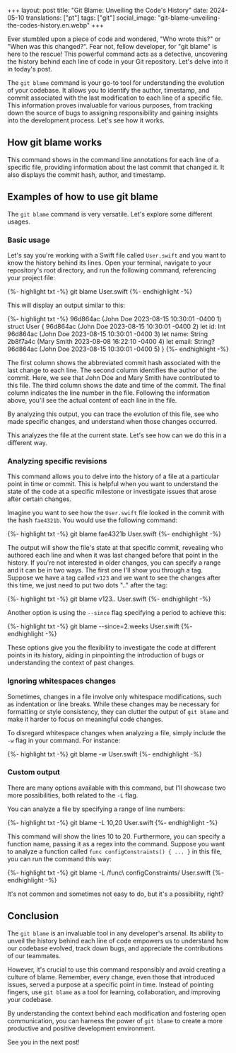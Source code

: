 +++
layout: post
title:  "Git Blame: Unveiling the Code's History"
date:   2024-05-10
translations: ["pt"]
tags: ["git"]
social_image: "git-blame-unveiling-the-codes-history.en.webp"
+++

<p class="intro"><span class="dropcap">E</span>ver stumbled upon a piece of code and wondered, "Who wrote this?" or "When was this changed?". Fear not, fellow developer, for "git blame" is here to the rescue! This powerful command acts as a detective, uncovering the history behind each line of code in your Git repository. Let's delve into it in today's post.</p>

The `git blame` command is your go-to tool for understanding the evolution of your codebase. It allows you to identify the author, timestamp, and commit associated with the last modification to each line of a specific file. This information proves invaluable for various purposes, from tracking down the source of bugs to assigning responsibility and gaining insights into the development process. Let's see how it works.

## How git blame works
This command shows in the command line annotations for each line of a specific file, providing information about the last commit that changed it. It also displays the commit hash, author, and timestamp.

## Examples of how to use git blame
The `git blame` command is very versatile. Let's explore some different usages.

### Basic usage
Let's say you're working with a Swift file called `User.swift` and you want to know the history behind its lines. Open your terminal, navigate to your repository's root directory, and run the following command, referencing your project file:

{%- highlight txt -%}
git blame User.swift
{%- endhighlight -%}

This will display an output similar to this:

{%- highlight txt -%}
96d864ac (John Doe   2023-08-15 10:30:01 -0400 1) struct User {
96d864ac (John Doe   2023-08-15 10:30:01 -0400 2)     let id: Int
96d864ac (John Doe   2023-08-15 10:30:01 -0400 3)     let name: String
2b8f7a4c (Mary Smith 2023-08-08 16:22:10 -0400 4)     let email: String?
96d864ac (John Doe   2023-08-15 10:30:01 -0400 5) }
{%- endhighlight -%}

The first column shows the abbreviated commit hash associated with the last change to each line. The second column identifies the author of the commit. Here, we see that John Doe and Mary Smith have contributed to this file. The third column shows the date and time of the commit. The final column indicates the line number in the file. Following the information above, you'll see the actual content of each line in the file.

By analyzing this output, you can trace the evolution of this file, see who made specific changes, and understand when those changes occurred.

This analyzes the file at the current state. Let's see how can we do this in a different way.

### Analyzing specific revisions 
This command allows you to delve into the history of a file at a particular point in time or commit. This is helpful when you want to understand the state of the code at a specific milestone or investigate issues that arose after certain changes.

Imagine you want to see how the `User.swift` file looked in the commit with the hash `fae4321b`. You would use the following command:

{%- highlight txt -%}
git blame fae4321b User.swift 
{%- endhighlight -%}

The output will show the file's state at that specific commit, revealing who authored each line and when it was last changed before that point in the history. If you're not interested in older changes, you can specify a range and it can be in two ways. The first one I'll show you through a tag. Suppose we have a tag called `v123` and we want to see the changes after this time, we just need to put two dots ".." after the tag:

{%- highlight txt -%}
git blame v123.. User.swift 
{%- endhighlight -%}

Another option is using the `--since` flag specifying a period to achieve this:

{%- highlight txt -%}
git blame --since=2.weeks User.swift 
{%- endhighlight -%}

These options give you the flexibility to investigate the code at different points in its history, aiding in pinpointing the introduction of bugs or understanding the context of past changes.

### Ignoring whitespaces changes
Sometimes, changes in a file involve only whitespace modifications, such as indentation or line breaks. While these changes may be necessary for formatting or style consistency, they can clutter the output of `git blame` and make it harder to focus on meaningful code changes. 

To disregard whitespace changes when analyzing a file, simply include the `-w` flag in your command. For instance:

{%- highlight txt -%}
git blame -w User.swift 
{%- endhighlight -%}

### Custom output
There are many options available with this command, but I'll showcase two more possibilities, both related to the `-L` flag.

You can analyze a file by specifying a range of line numbers: 

{%- highlight txt -%}
git blame -L 10,20 User.swift
{%- endhighlight -%} 

This command will show the lines 10 to 20. Furthermore, you can specify a function name, passing it as a regex into the command. Suppose you want to analyze a function called `func configConstraints() { ... }` in this file, you can run the command this way:

{%- highlight txt -%}
git blame -L /func\ configConstraints/ User.swift
{%- endhighlight -%}

It's not common and sometimes not easy to do, but it's a possibility, right?

## Conclusion
The `git blame` is an invaluable tool in any developer's arsenal. Its ability to unveil the history behind each line of code empowers us to understand how our codebase evolved, track down bugs, and appreciate the contributions of our teammates.

However, it's crucial to use this command responsibly and avoid creating a culture of blame. Remember, every change, even those that introduced issues, served a purpose at a specific point in time. Instead of pointing fingers, use `git blame` as a tool for learning, collaboration, and improving your codebase. 

By understanding the context behind each modification and fostering open communication, you can harness the power of `git blame` to create a more productive and positive development environment.

See you in the next post!